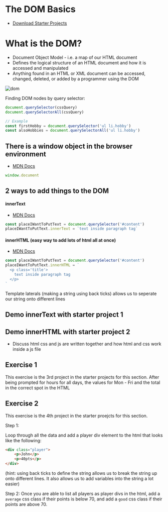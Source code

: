 # The DOM Basics

- [Download Starter Projects](https://htmlbasicsresources.s3.amazonaws.com/js-day2-dom.zip)


# What is the DOM?
- Document Object Model - i.e. a map of our HTML document
- Defines the logical structure of an HTML document and how it is accessed and manipulated
- Anything found in an HTML or XML document can be accessed, changed, deleted, or added by a programmer using the DOM

![dom](https://www.teaching-materials.org/jsweb/images/domtree.png)


Finding DOM nodes by query selector:
```js
document.querySelector(cssQuery)
document.querySelectorAll(cssQuery)

// Example
const firstHobby = document.querySelector('ul li.hobby')
const alsoHobbies = document.querySelectorAll('ul li.hobby')
```

## There is a window object in the browser environment
- [MDN Docs](https://developer.mozilla.org/en-US/docs/Web/API/Window)
```js
window.document
```

## 2 ways to add things to the DOM

#### innerText
- [MDN Docs](https://developer.mozilla.org/en-US/docs/Web/API/HTMLElement/innerText)
```js
const placeIWantToPutText = document.querySelector('#content')
placeIWantToPutText.innerText = `text inside paragraph tag`
```

#### innerHTML (easy way to add lots of html all at once)
- [MDN Docs](https://developer.mozilla.org/en-US/docs/Web/API/Element/innerHTML)

```js
const placeIWantToPutText = document.querySelector('#content')
placeIWantToPutText.innerHTML = `
  <p class='title'>
    text inside paragraph tag
  </p>
`
```

Template laterals (making a string using back ticks) allows us to seperate our string onto different lines
## Demo innerText with starter project 1

## Demo innerHTML with starter project 2
- Discuss html css and js are written together and how html and css work inside a js file

## Exercise 1
This exercise is the 3rd project in the starter projects for this section.
After being prompted for hours for all days, the values for Mon - Fri and the total in the correct spot in the HTML

## Exercise 2
This exercise is the 4th project in the starter proejcts for this section.

Step 1:

Loop through all the data and add a player div element to the html that looks like the following:
```html
<div class="player">
    <p>John</p>
    <p>40pts</p>
</div>
```
(hint: using back ticks to define the string allows us to break the string up onto different lines. It also allows us to add variables into the string a lot easier)

Step 2:
Once you are able to list all players as player divs in the html, add a `average` css class if their points is below 70, and add a `good` css class if their points are above 70.
